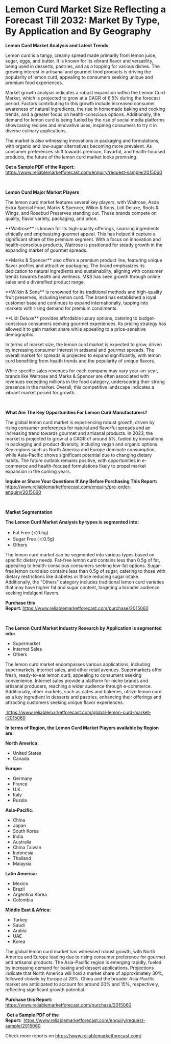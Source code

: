 <p><h1>Lemon Curd Market Size Reflecting a Forecast Till 2032: Market By Type, By Application and By Geography</h1></p><p><strong>Lemon Curd Market Analysis and Latest Trends</strong></p>
<p><p>Lemon curd is a tangy, creamy spread made primarily from lemon juice, sugar, eggs, and butter. It is known for its vibrant flavor and versatility, being used in desserts, pastries, and as a topping for various dishes. The growing interest in artisanal and gourmet food products is driving the popularity of lemon curd, appealing to consumers seeking unique and premium food experiences.</p><p>Market growth analysis indicates a robust expansion within the Lemon Curd Market, which is projected to grow at a CAGR of 6.5% during the forecast period. Factors contributing to this growth include increased consumer awareness of natural ingredients, the rise in homemade baking and cooking trends, and a greater focus on health-conscious options. Additionally, the demand for lemon curd is being fueled by the rise of social media platforms showcasing recipes and innovative uses, inspiring consumers to try it in diverse culinary applications.</p><p>The market is also witnessing innovations in packaging and formulations, with organic and low-sugar alternatives becoming more prevalent. As consumer preferences shift towards premium, flavorful, and health-focused products, the future of the lemon curd market looks promising.</p></p>
<p><strong>Get a Sample PDF of the Report:&nbsp;</strong> <a href="https://www.reliablemarketforecast.com/enquiry/request-sample/2015060?utm_campaign=2316&utm_medium=2&utm_source=Github&utm_content=ia&utm_term=07042025&utm_id=lemon-curd">https://www.reliablemarketforecast.com/enquiry/request-sample/2015060</a></p>
<p>&nbsp;</p>
<p><strong>Lemon Curd Major Market Players</strong></p>
<p><p>The lemon curd market features several key players, with Waitrose, Asda Extra Special Food, Marks & Spencer, Wilkin & Sons, Lidl Deluxe, Roots & Wings, and Rosebud Preserves standing out. These brands compete on quality, flavor variety, packaging, and price.</p><p>**Waitrose** is known for its high-quality offerings, sourcing ingredients ethically and emphasizing gourmet appeal. This has helped it capture a significant share of the premium segment. With a focus on innovation and health-conscious products, Waitrose is positioned for steady growth in the expanding market of gourmet spreads.</p><p>**Marks & Spencer** also offers a premium product line, featuring unique flavor profiles and attractive packaging. The brand emphasizes its dedication to natural ingredients and sustainability, aligning with consumer trends towards health and wellness. M&S has seen growth through online sales and a diversified product range.</p><p>**Wilkin & Sons** is renowned for its traditional methods and high-quality fruit preserves, including lemon curd. The brand has established a loyal customer base and continues to expand internationally, tapping into markets with rising demand for premium condiments.</p><p>**Lidl Deluxe** provides affordable luxury options, catering to budget-conscious consumers seeking gourmet experiences. Its pricing strategy has allowed it to gain market share while appealing to a price-sensitive demographic.</p><p>In terms of market size, the lemon curd market is expected to grow, driven by increasing consumer interest in artisanal and gourmet spreads. The overall market for spreads is projected to expand significantly, with lemon curd benefiting from health trends and the popularity of unique flavors.</p><p>While specific sales revenues for each company may vary year-on-year, brands like Waitrose and Marks & Spencer are often associated with revenues exceeding millions in the food category, underscoring their strong presence in the market. Overall, this competitive landscape indicates a vibrant market poised for growth.</p></p>
<p>&nbsp;</p>
<p><strong>What Are The Key Opportunities For Lemon Curd Manufacturers?</strong></p>
<p><p>The global lemon curd market is experiencing robust growth, driven by rising consumer preferences for natural and flavorful spreads and an increasing trend towards gourmet and artisanal products. In 2023, the market is projected to grow at a CAGR of around 5%, fueled by innovations in packaging and product diversity, including vegan and organic options. Key regions such as North America and Europe dominate consumption, while Asia-Pacific shows significant potential due to changing dietary habits. The future outlook remains positive, with opportunities in e-commerce and health-focused formulations likely to propel market expansion in the coming years.</p></p>
<p><strong>Inquire or Share Your Questions If Any Before Purchasing This Report:</strong> <a href="https://www.reliablemarketforecast.com/enquiry/pre-order-enquiry/2015060?utm_campaign=2316&utm_medium=2&utm_source=Github&utm_content=ia&utm_term=07042025&utm_id=lemon-curd">https://www.reliablemarketforecast.com/enquiry/pre-order-enquiry/2015060</a></p>
<p>&nbsp;</p>
<p><strong>Market Segmentation</strong></p>
<p><strong>The Lemon Curd Market Analysis by types is segmented into:</strong></p>
<p><ul><li>Fat Free (＜0.5g)</li><li>Sugar Free (＜0.5g)</li><li>Others</li></ul></p>
<p><p>The lemon curd market can be segmented into various types based on specific dietary needs. Fat-free lemon curd contains less than 0.5g of fat, appealing to health-conscious consumers seeking low-fat options. Sugar-free lemon curd also contains less than 0.5g of sugar, catering to those with dietary restrictions like diabetes or those reducing sugar intake. Additionally, the "Others" category includes traditional lemon curd varieties that may have higher fat and sugar content, targeting a broader audience seeking indulgent flavors.</p></p>
<p><strong>Purchase this Report:&nbsp;</strong><a href="https://www.reliablemarketforecast.com/purchase/2015060?utm_campaign=2316&utm_medium=2&utm_source=Github&utm_content=ia&utm_term=07042025&utm_id=lemon-curd">https://www.reliablemarketforecast.com/purchase/2015060</a></p>
<p>&nbsp;</p>
<p><strong>The Lemon Curd Market Industry Research by Application is segmented into:</strong></p>
<p><ul><li>Supermarket</li><li>Internet Sales</li><li>Others</li></ul></p>
<p><p>The lemon curd market encompasses various applications, including supermarkets, internet sales, and other retail avenues. Supermarkets offer fresh, ready-to-eat lemon curd, appealing to consumers seeking convenience. Internet sales provide a platform for niche brands and artisanal producers, reaching a wider audience through e-commerce. Additionally, other markets, such as cafes and bakeries, utilize lemon curd as a key ingredient in desserts and pastries, enhancing their offerings and attracting customers seeking unique flavor experiences.</p></p>
<p><a href="https://www.reliablemarketforecast.com/global-lemon-curd-market-r2015060?utm_campaign=2316&utm_medium=2&utm_source=Github&utm_content=ia&utm_term=07042025&utm_id=lemon-curd">&nbsp;https://www.reliablemarketforecast.com/global-lemon-curd-market-r2015060</a></p>
<p><strong>In terms of Region, the Lemon Curd Market Players available by Region are:</strong></p>
<p>
    <p> <strong> North America: </strong>
        <ul>
            <li>United States</li>
            <li>Canada</li>
        </ul>
        </p> 
    <p> <strong> Europe: </strong>
        <ul>
            <li>Germany</li>
            <li>France</li>
            <li>U.K.</li>
            <li>Italy</li>
            <li>Russia</li>
        </ul>
        </p> 
    <p> <strong> Asia-Pacific: </strong>
        <ul>
            <li>China</li>
            <li>Japan</li>
            <li>South Korea</li>
            <li>India</li>
            <li>Australia</li>
            <li>China Taiwan</li>
            <li>Indonesia</li>
            <li>Thailand</li>
            <li>Malaysia</li>
        </ul>
        </p> 
    <p> <strong> Latin America: </strong>
        <ul>
            <li>Mexico</li>
            <li>Brazil</li>
            <li>Argentina Korea</li>
            <li>Colombia</li>
        </ul>
        </p> 
    <p> <strong> Middle East & Africa: </strong>
        <ul>
            <li>Turkey</li>
            <li>Saudi</li>
            <li>Arabia</li>
            <li>UAE</li>
            <li>Korea</li>
        </ul>
    </p>
    </p>
<p><p>The global lemon curd market has witnessed robust growth, with North America and Europe leading due to rising consumer preference for gourmet and artisanal products. The Asia-Pacific region is emerging rapidly, fueled by increasing demand for baking and dessert applications. Projections indicate that North America will hold a market share of approximately 30%, followed closely by Europe at 28%. China and the broader Asia-Pacific market are anticipated to account for around 20% and 15%, respectively, reflecting significant growth potential.</p></p>
<p><strong>Purchase this Report: </strong><a href="https://www.reliablemarketforecast.com/purchase/2015060?utm_campaign=2316&utm_medium=2&utm_source=Github&utm_content=ia&utm_term=07042025&utm_id=lemon-curd">https://www.reliablemarketforecast.com/purchase/2015060</a></p>
<p>&nbsp;<strong>Get a Sample PDF of the Report:&nbsp;&nbsp;</strong><a href="https://www.reliablemarketforecast.com/enquiry/request-sample/2015060?utm_campaign=2316&utm_medium=2&utm_source=Github&utm_content=ia&utm_term=07042025&utm_id=lemon-curd">https://www.reliablemarketforecast.com/enquiry/request-sample/2015060</a></p>
<p><strong></strong></p>
<p>Check more reports on <a href="https://www.reliablemarketforecast.com/?utm_campaign=2316&utm_medium=2&utm_source=Github&utm_content=ia&utm_term=07042025&utm_id=lemon-curd">https://www.reliablemarketforecast.com/</a></p>